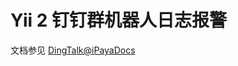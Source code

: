 # Yii 2 钉钉群机器人日志报警

文档参见 [DingTalk@iPayaDocs](https://github.com/iPaya/iPaya-docs/blob/master/docs/yii2-dingtalk-log/README.md)
